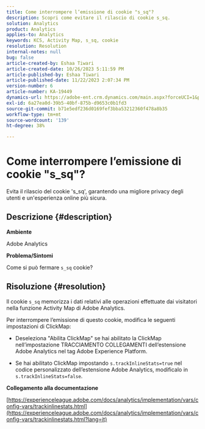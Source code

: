 ```yaml
---
title: Come interrompere l’emissione di cookie "s_sq"?
description: Scopri come evitare il rilascio di cookie s_sq.
solution: Analytics
product: Analytics
applies-to: Analytics
keywords: KCS, Activity Map, s_sq, cookie
resolution: Resolution
internal-notes: null
bug: false
article-created-by: Eshaa Tiwari
article-created-date: 10/26/2023 5:11:59 PM
article-published-by: Eshaa Tiwari
article-published-date: 11/22/2023 2:07:34 PM
version-number: 6
article-number: KA-19449
dynamics-url: https://adobe-ent.crm.dynamics.com/main.aspx?forceUCI=1&pagetype=entityrecord&etn=knowledgearticle&id=3b2861c3-2274-ee11-9ae7-6045bd0063aa
exl-id: 6a27ea0d-39b5-40bf-875b-d9653c0b1fd3
source-git-commit: b71e5edf236d0169fef3bba53212360f478a8b35
workflow-type: tm+mt
source-wordcount: '139'
ht-degree: 38%

---
```


# Come interrompere l’emissione di cookie &quot;s_sq&quot;?


Evita il rilascio del cookie &#39;s_sq&#39;, garantendo una migliore privacy degli utenti e un&#39;esperienza online più sicura.

## Descrizione {#description}


<b>Ambiente</b>

Adobe Analytics

<b>Problema/Sintomi</b>

Come si può fermare `s_sq` cookie?


## Risoluzione {#resolution}


Il cookie `s_sq` memorizza i dati relativi alle operazioni effettuate dai visitatori nella funzione Activity Map di Adobe Analytics.

Per interrompere l’emissione di questo cookie, modifica le seguenti impostazioni di ClickMap:

- Deseleziona &quot;Abilita ClickMap&quot; se hai abilitato la ClickMap nell’impostazione TRACCIAMENTO COLLEGAMENTI dell’estensione Adobe Analytics nel tag Adobe Experience Platform.

- Se hai abilitato ClickMap impostando `s.trackInlineStats=true` nel codice personalizzato dell’estensione Adobe Analytics, modificalo in `s.trackInlineStats=false`.

<b>Collegamento alla documentazione</b>

[https://experienceleague.adobe.com/docs/analytics/implementation/vars/config-vars/trackinlinestats.html](https://experienceleague.adobe.com/docs/analytics/implementation/vars/config-vars/trackinlinestats.html?lang=it)
